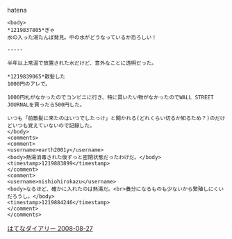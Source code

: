 
hatena

```
<body>
*1219837805*ぎゃ
水の入った湯たんぽ発見。中の水がどうなっているか恐ろしい！

-----

半年以上常温で放置された水だけど、意外なことに透明だった。

*1219839065*散髪した
1000円のアレで。

1000円札がなかったのでコンビニに行き、特に買いたい物がなかったのでWALL STREET JOURNALを買ったら500円した。

いつも「前散髪に来たのはいつでしたっけ」と聞かれる(どれくらい切るか知るため？)のだけどいつも覚えていないので記録した。
</body>
<comments>
<comment>
<username>earth2001y</username>
<body>熱湯消毒された後ずっと密閉状態だったわけだ。</body>
<timestamp>1219883899</timestamp>
</comment>
<comment>
<username>nishiohirokazu</username>
<body>なるほど、確かに入れたのは熱湯だ。<br>養分になるものも少ないから繁殖しにくいだろうし。</body>
<timestamp>1219884246</timestamp>
</comment>
</comments>
```


[はてなダイアリー 2008-08-27](https://nishiohirokazu.hatenadiary.org/archive/2008/08/27)